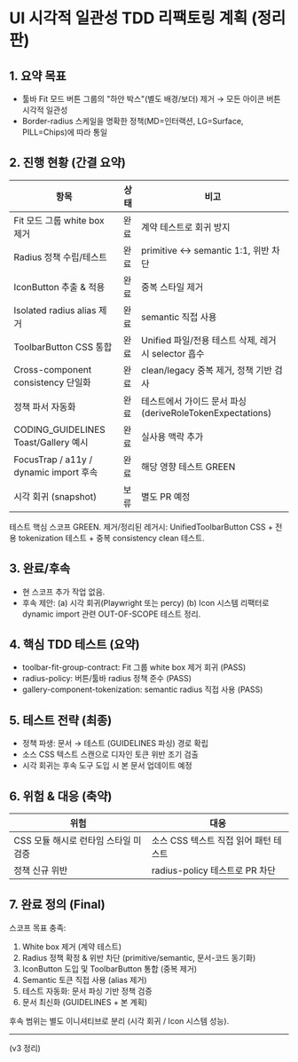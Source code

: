 # UI 시각적 일관성 TDD 리팩토링 계획 (정리판)

## 1. 요약 목표

- 툴바 Fit 모드 버튼 그룹의 "하얀 박스"(별도 배경/보더) 제거 → 모든 아이콘 버튼
  시각적 일관성
- Border-radius 스케일을 명확한 정책(MD=인터랙션, LG=Surface, PILL=Chips)에 따라
  통일

## 2. 진행 현황 (간결 요약)

| 항목                                   | 상태 | 비고                                                      |
| -------------------------------------- | ---- | --------------------------------------------------------- |
| Fit 모드 그룹 white box 제거           | 완료 | 계약 테스트로 회귀 방지                                   |
| Radius 정책 수립/테스트                | 완료 | primitive ↔ semantic 1:1, 위반 차단                      |
| IconButton 추출 & 적용                 | 완료 | 중복 스타일 제거                                          |
| Isolated radius alias 제거             | 완료 | semantic 직접 사용                                        |
| ToolbarButton CSS 통합                 | 완료 | Unified 파일/전용 테스트 삭제, 레거시 selector 흡수       |
| Cross-component consistency 단일화     | 완료 | clean/legacy 중복 제거, 정책 기반 검사                    |
| 정책 파서 자동화                       | 완료 | 테스트에서 가이드 문서 파싱 (deriveRoleTokenExpectations) |
| CODING_GUIDELINES Toast/Gallery 예시   | 완료 | 실사용 맥락 추가                                          |
| FocusTrap / a11y / dynamic import 후속 | 완료 | 해당 영향 테스트 GREEN                                    |
| 시각 회귀 (snapshot)                   | 보류 | 별도 PR 예정                                              |

테스트 핵심 스코프 GREEN. 제거/정리된 레거시: UnifiedToolbarButton CSS + 전용 tokenization 테스트 + 중복 consistency clean 테스트.

## 3. 완료/후속

- 현 스코프 추가 작업 없음.
- 후속 제안: (a) 시각 회귀(Playwright 또는 percy) (b) Icon 시스템 리팩터로
  dynamic import 관련 OUT-OF-SCOPE 테스트 정리.

## 4. 핵심 TDD 테스트 (요약)

- toolbar-fit-group-contract: Fit 그룹 white box 제거 회귀 (PASS)
- radius-policy: 버튼/툴바 radius 정책 준수 (PASS)
- gallery-component-tokenization: semantic radius 직접 사용 (PASS)

## 5. 테스트 전략 (최종)

- 정책 파생: 문서 → 테스트 (GUIDELINES 파싱) 경로 확립
- 소스 CSS 텍스트 스캔으로 디자인 토큰 위반 조기 검출
- 시각 회귀는 후속 도구 도입 시 본 문서 업데이트 예정

## 6. 위험 & 대응 (축약)

| 위험                                 | 대응                                  |
| ------------------------------------ | ------------------------------------- |
| CSS 모듈 해시로 런타임 스타일 미검증 | 소스 CSS 텍스트 직접 읽어 패턴 테스트 |
| 정책 신규 위반                       | radius-policy 테스트로 PR 차단        |

## 7. 완료 정의 (Final)

스코프 목표 충족:

1. White box 제거 (계약 테스트)
2. Radius 정책 확정 & 위반 차단 (primitive/semantic, 문서-코드 동기화)
3. IconButton 도입 및 ToolbarButton 통합 (중복 제거)
4. Semantic 토큰 직접 사용 (alias 제거)
5. 테스트 자동화: 문서 파싱 기반 정책 검증
6. 문서 최신화 (GUIDELINES + 본 계획)

후속 범위는 별도 이니셔티브로 분리 (시각 회귀 / Icon 시스템 성능).

---

(v3 정리)
